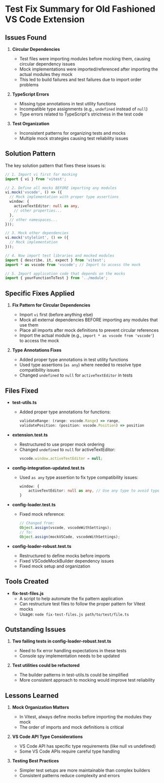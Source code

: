 # Test Fix Summary for Old Fashioned VS Code Extension

## Issues Found

1. **Circular Dependencies**
   - Test files were importing modules before mocking them, causing circular dependency issues
   - Mock implementations were imported/referenced after importing the actual modules they mock
   - This led to build failures and test failures due to import order problems

2. **TypeScript Errors**
   - Missing type annotations in test utility functions
   - Incompatible type assignments (e.g., `undefined` instead of `null`)
   - Type errors related to TypeScript's strictness in the test code

3. **Test Organization**
   - Inconsistent patterns for organizing tests and mocks
   - Multiple mock strategies causing test reliability issues

## Solution Pattern

The key solution pattern that fixes these issues is:

```typescript
// 1. Import vi first for mocking
import { vi } from 'vitest';

// 2. Define all mocks BEFORE importing any modules
vi.mock('vscode', () => ({
  // Mock implementation with proper type assertions
  window: {
    activeTextEditor: null as any,
    // other properties...
  },
  // other namespaces...
}));

// 3. Mock other dependencies
vi.mock('stylelint', () => ({
  // Mock implementation
}));

// 4. Now import test libraries and mocked modules
import { describe, it, expect } from 'vitest';
import * as vscode from 'vscode'; // Import to access the mock

// 5. Import application code that depends on the mocks
import { yourFunctionToTest } from '../module';
```

## Specific Fixes Applied

1. **Fix Pattern for Circular Dependencies**
   - Import `vi` first (before anything else)
   - Mock all external dependencies BEFORE importing any modules that use them
   - Place all imports after mock definitions to prevent circular references
   - Import the actual module (e.g., `import * as vscode from 'vscode'`) to access the mock

2. **Type Annotations Fixes**
   - Added proper type annotations in test utility functions
   - Used type assertions (`as any`) where needed to resolve type compatibility issues
   - Changed `undefined` to `null` for `activeTextEditor` in tests

## Files Fixed

- **test-utils.ts**
  - Added proper type annotations for functions:
    ```typescript
    validateRange: (range: vscode.Range) => range,
    validatePosition: (position: vscode.Position) => position
    ```

- **extension.test.ts**
  - Restructured to use proper mock ordering
  - Changed `undefined` to `null` for activeTextEditor:
    ```typescript
    vscode.window.activeTextEditor = null;
    ```

- **config-integration-updated.test.ts**
  - Used `as any` type assertion to fix type compatibility issues:
    ```typescript
    window: {
        activeTextEditor: null as any, // Use any type to avoid type conflicts
    }
    ```

- **config-loader.test.ts**
  - Fixed mock reference:
    ```typescript
    // Changed from:
    Object.assign(vscode, vscodeWithSettings);
    // To:
    Object.assign(mockVSCode, vscodeWithSettings);
    ```

- **config-loader-robust.test.ts**
  - Restructured to define mocks before imports
  - Fixed VSCodeMockBuilder dependency issues
  - Fixed mock setup and organization

## Tools Created

- **fix-test-files.js**
  - A script to help automate the fix pattern application
  - Can restructure test files to follow the proper pattern for Vitest mocks
  - Usage: `node fix-test-files.js path/to/test/file.ts`

## Outstanding Issues

1. **Two failing tests in config-loader-robust.test.ts**
   - Need to fix error handling expectations in these tests
   - Console spy implementation needs to be updated

2. **Test utilities could be refactored**
   - The builder patterns in test-utils.ts could be simplified
   - More consistent approach to mocking would improve test reliability

## Lessons Learned

1. **Mock Organization Matters**
   - In Vitest, always define mocks before importing the modules they mock
   - The order of imports and mock definitions is critical

2. **VS Code API Type Considerations**
   - VS Code API has specific type requirements (like null vs undefined)
   - Some VS Code APIs require careful type handling

3. **Testing Best Practices**
   - Simpler test setups are more maintainable than complex builders
   - Consistent patterns reduce complexity and errors
